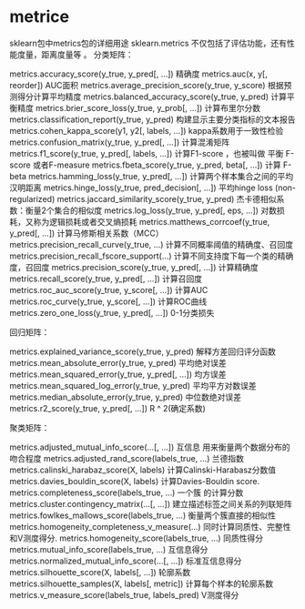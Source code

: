 # metrice
sklearn包中metrics包的详细用途
sklearn.metrics 不仅包括了评估功能，还有性能度量，距离度量等 。
分类矩阵：

metrics.accuracy_score(y_true, y_pred[, …])  精确度
metrics.auc(x, y[, reorder])                AUC面积
metrics.average_precision_score(y_true, y_score)   根据预测得分计算平均精度
metrics.balanced_accuracy_score(y_true, y_pred)    计算平衡精度
metrics.brier_score_loss(y_true, y_prob[, …])  计算布里尔分数	
metrics.classification_report(y_true, y_pred) 	构建显示主要分类指标的文本报告
metrics.cohen_kappa_score(y1, y2[, labels, …])  kappa系数用于一致性检验
metrics.confusion_matrix(y_true, y_pred[, …]) 	计算混淆矩阵
metrics.f1_score(y_true, y_pred[, labels, …])	计算F1-score ，也被叫做 平衡 F-score 或者F-measure
metrics.fbeta_score(y_true, y_pred, beta[, …]) 计算 F-beta 
metrics.hamming_loss(y_true, y_pred[, …]) 	计算两个样本集合之间的平均汉明距离
metrics.hinge_loss(y_true, pred_decision[, …])	平均hinge loss (non-regularized)
metrics.jaccard_similarity_score(y_true, y_pred) 杰卡德相似系数：衡量2个集合的相似度
metrics.log_loss(y_true, y_pred[, eps, …])	对数损耗，又称为逻辑损耗或者交叉熵损耗
metrics.matthews_corrcoef(y_true, y_pred[, …])	计算马修斯相关系数（MCC）
metrics.precision_recall_curve(y_true, …)	计算不同概率阈值的精确度、召回度
metrics.precision_recall_fscore_support(…)	计算不同支持度下每一个类的精确度，召回度
metrics.precision_score(y_true, y_pred[, …])	计算精确度
metrics.recall_score(y_true, y_pred[, …]) 	计算召回度
metrics.roc_auc_score(y_true, y_score[, …]) 	计算AUC
metrics.roc_curve(y_true, y_score[, …])	计算ROC曲线
metrics.zero_one_loss(y_true, y_pred[, …])	0-1分类损失

回归矩阵：

metrics.explained_variance_score(y_true, y_pred)	解释方差回归评分函数
metrics.mean_absolute_error(y_true, y_pred)	平均绝对误差
metrics.mean_squared_error(y_true, y_pred[, …])	均方误差
metrics.mean_squared_log_error(y_true, y_pred)	平均平方对数误差
metrics.median_absolute_error(y_true, y_pred)		中位数绝对误差
metrics.r2_score(y_true, y_pred[, …]) 	R ^ 2(确定系数)

聚类矩阵：

metrics.adjusted_mutual_info_score(…[, …])	互信息 用来衡量两个数据分布的吻合程度
metrics.adjusted_rand_score(labels_true, …)	兰德指数 
metrics.calinski_harabaz_score(X, labels)	计算Calinski-Harabasz分数值
metrics.davies_bouldin_score(X, labels)	计算Davies-Bouldin score.
metrics.completeness_score(labels_true, …)	一个簇 的计算分数
metrics.cluster.contingency_matrix(…[, …])		建立描述标签之间关系的列联矩阵
metrics.fowlkes_mallows_score(labels_true, …)	衡量两个簇直接的相似性
metrics.homogeneity_completeness_v_measure(…)	同时计算同质性、完整性和V测度得分.
metrics.homogeneity_score(labels_true, …)	同质性得分
metrics.mutual_info_score(labels_true, …)	互信息得分
metrics.normalized_mutual_info_score(…[, …])	标准互信息得分
metrics.silhouette_score(X, labels[, …])	轮廓系数
metrics.silhouette_samples(X, labels[, metric]) 计算每个样本的轮廓系数
metrics.v_measure_score(labels_true, labels_pred)	V测度得分
